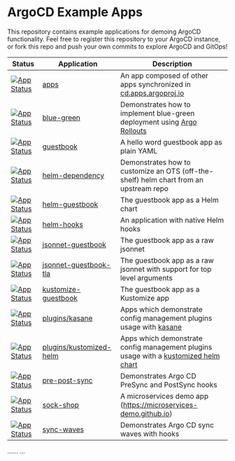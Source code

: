 # ArgoCD Example Apps

This repository contains example applications for demoing ArgoCD functionality. Feel free
to register this repository to your ArgoCD instance, or fork this repo and push your own commits
to explore ArgoCD and GitOps!

| Status                                                                    | Application                                        | Description                                                                                                              |
| ------------------------------------------------------------------------- | -------------------------------------------------- | ------------------------------------------------------------------------------------------------------------------------ |
| [![App Status][badge_sync_example_apps]][app_sync_example_apps]           | [apps](apps/)                                      | An app composed of other apps synchronized in [cd.apps.argoproj.io][app_sync_example_apps]                               |
| [![App Status][badge_blue_green]][app_blue_green]                         | [blue-green](blue-green/)                          | Demonstrates how to implement blue-green deployment using [Argo Rollouts](https://github.com/argoproj/argo-rollouts)     |
| [![App Status][badge_guestbook]][app_guestbook]                           | [guestbook](guestbook/)                            | A hello word guestbook app as plain YAML                                                                                 |
| [![App Status][badge_helm_dependency]][app_helm_dependency]               | [helm-dependency](helm-dependency/)                | Demonstrates how to customize an OTS (off-the-shelf) helm chart from an upstream repo                                    |
| [![App Status][badge_helm_guestbook]][app_helm_guestbook]                 | [helm-guestbook](helm-guestbook/)                  | The guestbook app as a Helm chart                                                                                        |
| [![App Status][badge_helm_hooks]][app_helm_hooks]                         | [helm-hooks](helm-hooks/)                          | An application with native Helm hooks                                                                                    |
| [![App Status][badge_jsonnet_guestbook]][app_jsonnet_guestbook]           | [jsonnet-guestbook](jsonnet-guestbook/)            | The guestbook app as a raw jsonnet                                                                                       |
| [![App Status][badge_jsonnet_guestbook_tla]][app_jsonnet_guestbook_tla]   | [jsonnet-guestbook-tla](jsonnet-guestbook-tla/)    | The guestbook app as a raw jsonnet with support for top level arguments                                                  |
| [![App Status][badge_kustomize_guestbook]][app_kustomize_guestbook]       | [kustomize-guestbook](kustomize-guestbook/)        | The guestbook app as a Kustomize app                                                                                     |
| [![App Status][badge_plugin_kasane]][app_plugin_kasane]                   | [plugins/kasane](plugins/kasane)                   | Apps which demonstrate config management plugins usage with [kasane](plugins/kasane/README.md)                           |
| [![App Status][badge_plugin_kustomized_helm]][app_plugin_kustomized_helm] | [plugins/kustomized-helm](plugins/kustomized-helm) | Apps which demonstrate config management plugins usage with a [kustomized helm chart](plugins/kustomized-helm/README.md) |
| [![App Status][badge_pre_post_sync]][app_pre_post_sync]                   | [pre-post-sync](pre-post-sync/)                    | Demonstrates Argo CD PreSync and PostSync hooks                                                                          |
| [![App Status][badge_sock_shop]][app_sock_shop]                           | [sock-shop](sock-shop/)                            | A microservices demo app (https://microservices-demo.github.io)                                                          |
| [![App Status][badge_sync_waves]][app_sync_waves]                         | [sync-waves](sync-waves/)                          | Demonstrates Argo CD sync waves with hooks                                                                               |

[app_sync_example_apps]: https://cd.apps.argoproj.io/applications/sync-example-apps
[badge_sync_example_apps]: https://cd.apps.argoproj.io/api/badge?revision=true&name=sync-example-apps
[app_blue_green]: https://cd.apps.argoproj.io/applications/example.blue-green
[badge_blue_green]: https://cd.apps.argoproj.io/api/badge?revision=true&name=example.blue-green
[app_guestbook]: https://cd.apps.argoproj.io/applications/example.guestbook
[badge_guestbook]: https://cd.apps.argoproj.io/api/badge?revision=true&name=example.guestbook
[app_helm_dependency]: https://cd.apps.argoproj.io/applications/example.helm-dependency
[badge_helm_dependency]: https://cd.apps.argoproj.io/api/badge?revision=true&name=example.helm-dependency
[app_helm_guestbook]: https://cd.apps.argoproj.io/applications/example.helm-guestbook
[badge_helm_guestbook]: https://cd.apps.argoproj.io/api/badge?revision=true&name=example.helm-guestbook
[app_helm_hooks]: https://cd.apps.argoproj.io/applications/example.helm-hooks
[badge_helm_hooks]: https://cd.apps.argoproj.io/api/badge?revision=true&name=example.helm-hooks
[app_jsonnet_guestbook]: https://cd.apps.argoproj.io/applications/example.jsonnet-guestbook
[badge_jsonnet_guestbook]: https://cd.apps.argoproj.io/api/badge?revision=true&name=example.jsonnet-guestbook
[app_jsonnet_guestbook_tla]: https://cd.apps.argoproj.io/applications/example.jsonnet-guestbook-tla
[badge_jsonnet_guestbook_tla]: https://cd.apps.argoproj.io/api/badge?revision=true&name=example.jsonnet-guestbook-tla
[app_kustomize_guestbook]: https://cd.apps.argoproj.io/applications/example.kustomize-guestbook
[badge_kustomize_guestbook]: https://cd.apps.argoproj.io/api/badge?revision=true&name=example.kustomize-guestbook
[app_plugin_kasane]: https://cd.apps.argoproj.io/applications/example.plugin-kasane
[badge_plugin_kasane]: https://cd.apps.argoproj.io/api/badge?revision=true&name=example.plugin-kasane
[app_plugin_kustomized_helm]: https://cd.apps.argoproj.io/applications/example.plugin-kustomized-helm
[badge_plugin_kustomized_helm]: https://cd.apps.argoproj.io/api/badge?revision=true&name=example.plugin-kustomized-helm
[app_pre_post_sync]: https://cd.apps.argoproj.io/applications/example.pre-post-sync
[badge_pre_post_sync]: https://cd.apps.argoproj.io/api/badge?revision=true&name=example.pre-post-sync
[app_sock_shop]: https://cd.apps.argoproj.io/applications/example.sock-shop
[badge_sock_shop]: https://cd.apps.argoproj.io/api/badge?revision=true&name=example.sock-shop
[app_sync_waves]: https://cd.apps.argoproj.io/applications/example.sync-waves
[badge_sync_waves]: https://cd.apps.argoproj.io/api/badge?revision=true&name=example.sync-waves

......
...
